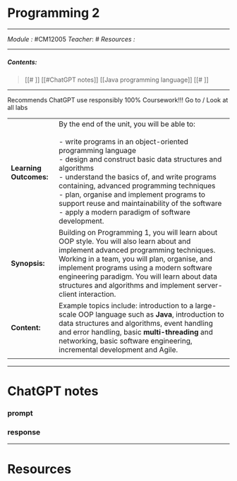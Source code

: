# Programming 2 
---

*Module :* #CM12005
*Teacher*: #
*Resources :*

---
##### Contents: 
> [[# ]]  [[#ChatGPT notes]]
> [[Java programming language]]
> [[# ]]
> 
---

Recommends ChatGPT use responsibly 
100% Coursework!!! Go to / Look at all labs  


|  |  |
| ---- | ---- |
| **Learning Outcomes:** | By the end of the unit, you will be able to: <br><br>- write programs in an object-oriented programming language<br>- design and construct basic data structures and algorithms<br>- understand the basics of, and write programs containing, advanced programming techniques<br>- plan, organise and implement programs to support reuse and maintainability of the software<br>- apply a modern paradigm of software development.<br> |
| **Synopsis:** | Building on Programming 1, you will learn about OOP style. You will also learn about and implement advanced programming techniques. Working in a team, you will plan, organise, and implement programs using a modern software engineering paradigm. You will learn about data structures and algorithms and implement server-client interaction. |
| **Content:** | Example topics include: introduction to a large-scale OOP language such as **Java**, introduction to data structures and algorithms, event handling and error handling, basic **multi-threading** and networking, basic software engineering, incremental development and Agile. |
|  |  |


---
# ChatGPT notes

### prompt



### response



--- 

# Resources 